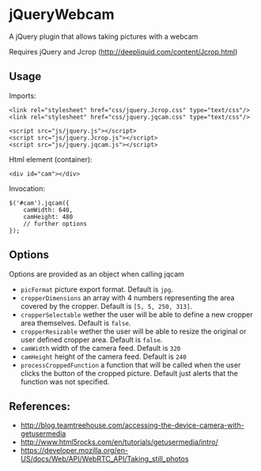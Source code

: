 # jQueryWebcam
A jQuery plugin that allows taking pictures with a webcam

Requires jQuery and Jcrop (http://deepliquid.com/content/Jcrop.html)

## Usage
Imports:
```
<link rel="stylesheet" href="css/jquery.Jcrop.css" type="text/css"/>
<link rel="stylesheet" href="css/jquery.jqcam.css" type="text/css"/>

<script src="js/jquery.js"></script>
<script src="js/jquery.Jcrop.js"></script>
<script src="js/jquery.jqcam.js"></script>
```

Html element (container):
```
<div id="cam"></div>
```

Invocation:
```
$('#cam').jqcam({
    camWidth: 640,
    camHeight: 480
    // further options
});
```

## Options
Options are provided as an object when calling jqcam

* `picFormat` picture export format. Default is `jpg`.
* `cropperDimensions` an array with 4 numbers representing the area covered by the cropper. Default is `[5, 5, 250, 313]`.
* `cropperSelectable` wether the user will be able to define a new cropper area themselves. Default is `false`.
* `cropperResizable` wether the user will be able to resize the original or user defined cropper area. Default is `false`.
* `camWidth` width of the camera feed. Default is `320`
* `camHeight` height of the camera feed. Default is `240`
* `processCroppedFunction` a function that will be called when the user clicks the button of the cropped picture. Default just alerts that the function was not specified.

## References:
* http://blog.teamtreehouse.com/accessing-the-device-camera-with-getusermedia
* http://www.html5rocks.com/en/tutorials/getusermedia/intro/
* https://developer.mozilla.org/en-US/docs/Web/API/WebRTC_API/Taking_still_photos

